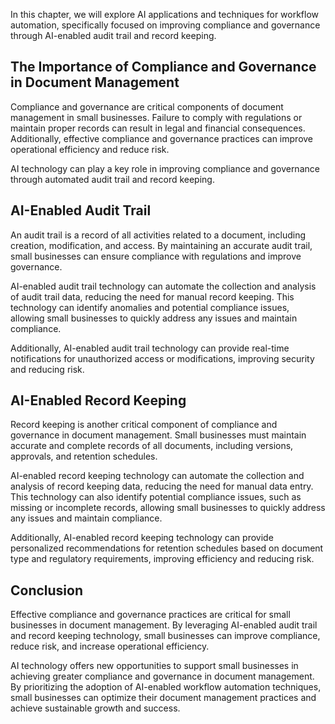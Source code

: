 
In this chapter, we will explore AI applications and techniques for workflow automation, specifically focused on improving compliance and governance through AI-enabled audit trail and record keeping.

The Importance of Compliance and Governance in Document Management
------------------------------------------------------------------

Compliance and governance are critical components of document management in small businesses. Failure to comply with regulations or maintain proper records can result in legal and financial consequences. Additionally, effective compliance and governance practices can improve operational efficiency and reduce risk.

AI technology can play a key role in improving compliance and governance through automated audit trail and record keeping.

AI-Enabled Audit Trail
----------------------

An audit trail is a record of all activities related to a document, including creation, modification, and access. By maintaining an accurate audit trail, small businesses can ensure compliance with regulations and improve governance.

AI-enabled audit trail technology can automate the collection and analysis of audit trail data, reducing the need for manual record keeping. This technology can identify anomalies and potential compliance issues, allowing small businesses to quickly address any issues and maintain compliance.

Additionally, AI-enabled audit trail technology can provide real-time notifications for unauthorized access or modifications, improving security and reducing risk.

AI-Enabled Record Keeping
-------------------------

Record keeping is another critical component of compliance and governance in document management. Small businesses must maintain accurate and complete records of all documents, including versions, approvals, and retention schedules.

AI-enabled record keeping technology can automate the collection and analysis of record keeping data, reducing the need for manual data entry. This technology can also identify potential compliance issues, such as missing or incomplete records, allowing small businesses to quickly address any issues and maintain compliance.

Additionally, AI-enabled record keeping technology can provide personalized recommendations for retention schedules based on document type and regulatory requirements, improving efficiency and reducing risk.

Conclusion
----------

Effective compliance and governance practices are critical for small businesses in document management. By leveraging AI-enabled audit trail and record keeping technology, small businesses can improve compliance, reduce risk, and increase operational efficiency.

AI technology offers new opportunities to support small businesses in achieving greater compliance and governance in document management. By prioritizing the adoption of AI-enabled workflow automation techniques, small businesses can optimize their document management practices and achieve sustainable growth and success.
